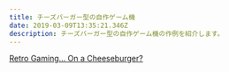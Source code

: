 ```yaml
---
title: チーズバーガー型の自作ゲーム機
date: 2019-03-09T13:35:21.346Z
description: チーズバーガー型の自作ゲーム機の作例を紹介します。
---
```

[Retro Gaming… On a Cheeseburger?
](https://blog.hackster.io/retro-gaming-on-a-cheeseburger-1764ba1be7bd)

